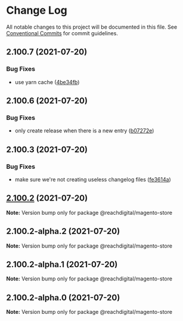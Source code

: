 # Change Log

All notable changes to this project will be documented in this file.
See [Conventional Commits](https://conventionalcommits.org) for commit guidelines.

## 2.100.7 (2021-07-20)


### Bug Fixes

* use yarn cache ([4be34fb](https://github.com/ho-nl/m2-pwa/commit/4be34fbb56cf528ba346de0cbe2c32d102b9960b))





## 2.100.6 (2021-07-20)


### Bug Fixes

* only create release when there is a new entry ([b07272e](https://github.com/ho-nl/m2-pwa/commit/b07272e4e74ee0bec3677e35ce3ee7e02231971a))





## 2.100.3 (2021-07-20)


### Bug Fixes

* make sure we're not creating useless changelog files ([fe3614a](https://github.com/ho-nl/m2-pwa/commit/fe3614a8480c7f1c68d673da2bb84805112a6643))





## [2.100.2](https://github.com/ho-nl/m2-pwa/compare/@reachdigital/magento-store@2.100.2-alpha.2...@reachdigital/magento-store@2.100.2) (2021-07-20)

**Note:** Version bump only for package @reachdigital/magento-store





## 2.100.2-alpha.2 (2021-07-20)

**Note:** Version bump only for package @reachdigital/magento-store





## 2.100.2-alpha.1 (2021-07-20)

**Note:** Version bump only for package @reachdigital/magento-store





## 2.100.2-alpha.0 (2021-07-20)

**Note:** Version bump only for package @reachdigital/magento-store
